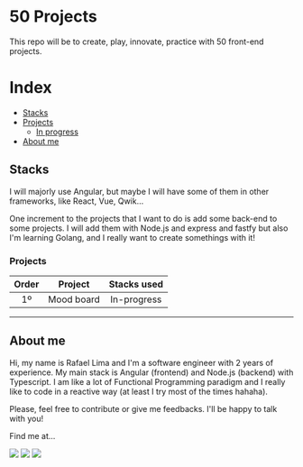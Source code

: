 # 50 Projects

This repo will be to create, play, innovate, practice with 50 front-end projects.

# Index

- [Stacks](#stacks)
- [Projects](#projects)
  - [In progress](https://github.com/RafaZeero/50-projects/blob/main/readme.md#L22:~:text=Stacks%20used-,No%20project%20yet,-in%2Dprogress)
- [About me](#about-me)

## Stacks

I will majorly use Angular, but maybe I will have some of them in other frameworks, like React, Vue, Qwik...

One increment to the projects that I want to do is add some back-end to some projects. I will add them with Node.js and express and fastfy but also I'm learning Golang, and I really want to create somethings with it!

### Projects

| Order |  Project   | Stacks used |
| :---: | :--------: | :---------: |
|  1º   | Mood board | In-progress |

---

## About me

Hi, my name is Rafael Lima and I'm a software engineer with 2 years of experience. My main stack is Angular (frontend) and Node.js (backend) with Typescript. I am like a lot of Functional Programming paradigm and I really like to code in a reactive way (at least I try most of the times hahaha).

Please, feel free to contribute or give me feedbacks. I'll be happy to talk with you!

Find me at...

  <div> 
    <a href="https://instagram.com/rafa8d" target="_blank"><img src="https://img.shields.io/badge/-Instagram-%23E4405F?style=for-the-badge&logo=instagram&logoColor=white" target="_blank"></a>
    <a href="https://www.linkedin.com/in/rafael99ldm/" target="_blank"><img src="https://img.shields.io/badge/-LinkedIn-%230077B5?style=for-the-badge&logo=linkedin&logoColor=white" target="_blank"></a>
    <a href='https://steamcommunity.com/id/Rafa8DZeero/' target="_blank"><img src='https://img.shields.io/badge/steam-%23000000.svg?style=for-the-badge&logo=steam&logoColor=white' target="_blank"></a>
  </div>
